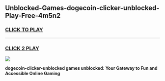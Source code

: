
## Unblocked-Games-dogecoin-clicker-unblocked-Play-Free-4m5n2
<h3>
<a href="https://premium76.site?title=dogecoin-clicker-unblocked&ref=23A">CLICK TO PLAY</a></h3>
<hr>

<h3>
<a href="https://premium76.site?title=dogecoin-clicker-unblocked&ref=23A">CLICK 2 PLAY</a>
  
</h3>

<a href="https://premium76.site?title=dogecoin-clicker-unblocked&ref=23A"><img src="https://clearcache.store/games.png"></a>


**dogecoin-clicker-unblocked games unblocked: Your Gateway to Fun and Accessible Online Gaming**

